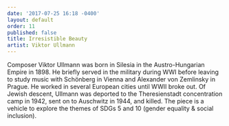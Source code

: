 ```yaml
---
date: '2017-07-25 16:18 -0400'
layout: default
order: 11
published: false
title: Irresistible Beauty
artist: Viktor Ullmann
---
```

Composer Viktor Ullmann was born in Silesia in the Austro-Hungarian Empire in 1898. He briefly served in the military during WWI before leaving to study music with Schönberg in Vienna and Alexander von Zemlinsky in Prague. He worked in several European cities until WWII broke out. Of Jewish descent, Ullmann was deported to the Theresienstadt concentration camp in 1942, sent on to Auschwitz in 1944, and killed. The piece is a vehicle to explore the themes of SDGs 5 and 10 (gender equality & social inclusion).
